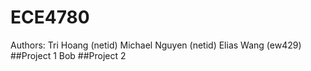 # ECE4780
Authors:	Tri Hoang (netid)
		Michael Nguyen (netid)
		Elias Wang (ew429)
##Project 1
Bob
##Project 2
